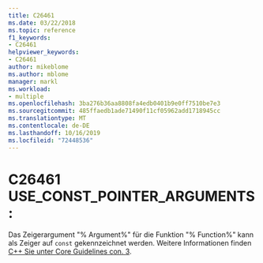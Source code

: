 ```yaml
---
title: C26461
ms.date: 03/22/2018
ms.topic: reference
f1_keywords:
- C26461
helpviewer_keywords:
- C26461
author: mikeblome
ms.author: mblome
manager: markl
ms.workload:
- multiple
ms.openlocfilehash: 3ba276b36aa8808fa4edb0401b9e0ff7510be7e3
ms.sourcegitcommit: 485ffaedb1ade71490f11cf05962add1718945cc
ms.translationtype: MT
ms.contentlocale: de-DE
ms.lasthandoff: 10/16/2019
ms.locfileid: "72448536"
---
```

# <a name="c26461-use_const_pointer_arguments"></a>C26461 USE_CONST_POINTER_ARGUMENTS:
  Das Zeigerargument "% Argument%" für die Funktion "% Function%" kann als Zeiger auf `const` gekennzeichnet werden. Weitere Informationen finden [ C++ Sie unter Core Guidelines con. 3](https://github.com/isocpp/CppCoreGuidelines/blob/master/CppCoreGuidelines.md#Rconst-ref).

